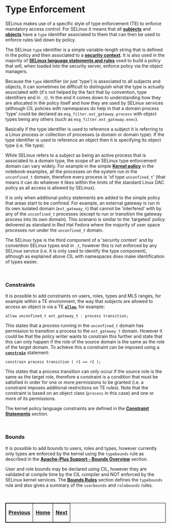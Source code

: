 # Type Enforcement

SELinux makes use of a specific style of type enforcement (TE) to enforce
mandatory access control. For SELinux it means that all
[**subjects**](subjects.md#subjects) and [**objects**](objects.md#objects)
have a `type` identifier associated to them that can then be used to enforce
rules laid down by policy.

The SELinux `type` identifier is a simple variable-length string that is
defined in the policy and then associated to a
[**security context**](security_context.md#security-context).
It is also used in the majority of
[**SELinux language statements and rules**](policy_languages.md#the-selinux-policy-languages)
used to build a policy that will, when loaded into the security
server, enforce policy via the object managers.

Because the `type` identifier (or just 'type') is associated to all
subjects and objects, it can sometimes be difficult to distinguish what
the type is actually associated with (it's not helped by the fact that
by convention, type identifiers end in `_t`). In the end it comes down
to understanding how they are allocated in the policy itself and how
they are used by SELinux services (although CIL policies with namespaces
do help in that a domain process 'type' could be declared as
`msg_filter.ext_gateway.process` with object types being any others
(such as `msg_filter.ext_gateway.exec`).

Basically if the type identifier is used to reference a subject it is
referring to a Linux process or collection of processes (a domain or
domain type). If the type identifier is used to reference an object then
it is specifying its object type (i.e. file type).

While SELinux refers to a subject as being an active process that is
associated to a domain type, the scope of an SELinux type enforcement
domain can vary widely. For example in the simple
[**Kernel policy**](./notebook-examples/selinux-policy/kernel/kern-nb-policy.txt)
in the notebook-examples, all the processes on the system run in the
`unconfined_t` domain, therefore every process is
'of type `unconfined_t`' (that means it can do whatever it likes within
the limits of the standard Linux DAC policy as all access is allowed by
SELinux).

It is only when additional policy statements are added to the simple
policy that areas start to be confined. For example, an external gateway
is run in its own isolated domain (`ext_gateway_t`) that cannot be
'interfered' with by any of the `unconfined_t` processes (except to run
or transition the gateway process into its own domain). This scenario is
similar to the 'targeted' policy delivered as standard in Red Hat Fedora
where the majority of user space processes run under the `unconfined_t`
domain.

The SELinux type is the third component of a 'security context' and by
convention SELinux types end in `_t`, however this is not enforced by
any SELinux service (i.e. it is only used to identify the type
component), although as explained above CIL with namespaces does make
identification of types easier.

<br>

### Constraints

It is possible to add constraints on users, roles, types and MLS ranges,
for example within a TE environment, the way that subjects are allowed
to access an object is via a TE [**`allow`**](avc_rules.md#allow), for example:

`allow unconfined_t ext_gateway_t : process transition;`

This states that a process running in the `unconfined_t` domain has
permission to transition a process to the `ext_gateway_t` domain.
However it could be that the policy writer wants to constrain this
further and state that this can only happen if the role of the source
domain is the same as the role of the target domain. To achieve this a
constraint can be imposed using a
[**`constrain`**](constraint_statements.md#constrain) statement:

`constrain process transition ( r1 == r2 );`

This states that a process transition can only occur if the source role
is the same as the target role, therefore a constraint is a condition
that must be satisfied in order for one or more permissions to be
granted (i.e. a constraint imposes additional restrictions on TE rules).
Note that the constraint is based on an object class (`process` in this
case) and one or more of its permissions.

The kernel policy language constraints are defined in the
[**Constraint Statements**](constraint_statements.md#constraint-statements)
section.

<br>

### Bounds

It is possible to add bounds to users, roles and types, however
currently only types are enforced by the kernel using the `typebounds`
rule as described in the
[**Apache-Plus Support - Bounds Overview**](apache_support.md#bounds-overview)
section.

User and role bounds may be declared using CIL, however they are validated at
compile time by the CIL compiler and NOT enforced by the SELinux kernel
services. The [**Bounds Rules**](bounds_rules.md#bounds-rules)
section defines the `typebounds` rule and also gives a summary of the
`userbounds` and `rolebounds` rules.


<br>

<!-- Cut Here -->

<table>
<tbody>
<td><center>
<p><a href="rbac.md#role-based-access-control" title="Role-Based Access Control (RBAC)"> <strong>Previous</strong></a></p>
</center></td>
<td><center>
<p><a href="README.md#the-selinux-notebook" title="The SELinux Notebook"> <strong>Home</strong></a></p>
</center></td>
<td><center>
<p><a href="security_context.md#security-context" title="Security Context"> <strong>Next</strong></a></p>
</center></td>
</tbody>
</table>

<head>
    <style>table { border-collapse: collapse; }
    table, td, th { border: 1px solid black; }
    </style>
</head>
